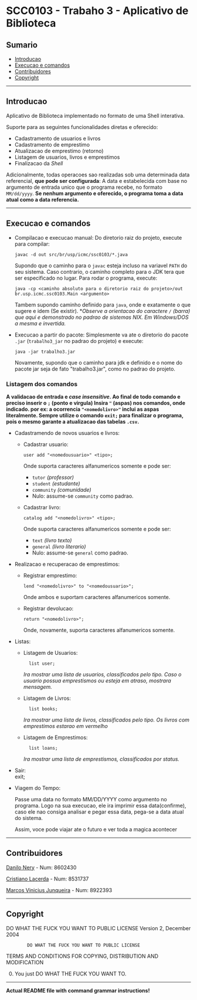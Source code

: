 # SCC0103 - Trabaho 3 - Aplicativo de Biblioteca

## Sumario

* [Introducao](#introducao)
* [Execucao e comandos](#comando)
* [Contribuidores](#contribuidores)
* [Copyright](#copyright)

* * *

<h2 id="introducao">Introducao</h2>

Aplicativo de Biblioteca implementado no formato de uma Shell interativa.

Suporte para as seguintes funcionalidades diretas e oferecido:

* Cadastramento de usuarios e livros
* Cadastramento de emprestimo
* Atualizacao de emprestimo (retorno)
* Listagem de usuarios, livros e emprestimos
* Finalizacao da *Shell*

Adicionalmente, todas operacoes sao realizadas sob uma determinada data referencial, **que pode ser
configurada**: A data e estabelecida com base no argumento de entrada unico que o programa recebe,
no formato `MM/dd/yyyy`. **Se nenhum argumento e oferecido, o programa toma a data atual como a
data referencia.**

* * *

<h2 id="comando">Execucao e comandos</h2>

* Compilacao e execucao manual:
    Do diretorio raiz do projeto, execute para compilar:
    ```
    javac -d out src/br/usp/icmc/ssc0103/*.java 
    ```
    Supondo que o caminho para o `javac` esteja incluso na variavel `PATH` do seu sistema.
    Caso contrario, o caminho completo para o JDK tera que ser especificado no lugar.
    Para rodar o programa, execute:
    ```
    java -cp <caminho absoluto para o diretorio raiz do projeto>/out br.usp.icmc.ssc0103.Main <argumento>
    ```
    Tambem supondo caminho definido para `java`, onde <caminho absoluto para o diretorio raiz do projeto>
    e exatamente o que sugere e <argumento> idem (Se existir). **Observe a orientacao do caractere `/`
    (barra) que aqui e demonstrado no padrao de sistemas *NIX. Em Windows/DOS a mesma e invertida.**

* Execucao a partir do pacote:
    Simplesmente va ate o diretorio do pacote `.jar` (`trabalho3_jar` no padrao do projeto) e execute:
    ```
    java -jar trabalho3.jar
    ```
    Novamente, supondo que o caminho para jdk e definido e o nome do pacote jar seja de fato 
    "trabalho3.jar", como no padrao do projeto.
    
### Listagem dos comandos

**A validacao de entrada e _case insensitive_. Ao final de todo comando e preciso inserir o `;`
(ponto e virgula) Insira `"` (aspas) nos comandos, onde indicado. por ex: a ocorrencia
`"<nomedolivro>"` inclui as aspas literalmente. Sempre utilize o comando `exit;` 
para finalizar o programa, pois o mesmo garante a atualizacao das tabelas `.csv`.**

+ Cadastramendo de novos usuarios e livros:

    - Cadastrar usuario:
        ```
        user add "<nomedousuario>" <tipo>;
        ```
        Onde <nomedousuario> suporta caracteres alfanumericos somente e <tipo> pode ser:
        + `tutor` *(professor)*
        + `student` *(estudante)*
        + `community` *(comunidade)*
        + Nulo: assume-se `community` como padrao.

    - Cadastrar livro:
        ```
        catalog add "<nomedolivro>" <tipo>;
        ```
        Onde <nomedolivro> suporta caracteres alfanumericos somente e <tipo> pode ser:
        + `text` *(livro texto)*
        + `general` *(livro literario)*
        + Nulo: assume-se `general` como padrao.

+ Realizacao e recuperacao de emprestimos:

    - Registrar emprestimo:
        ```
        lend "<nomedolivro>" to "<nomedousuario>";
        ```
        Onde ambos <nomedolivro> e <nomedousuario> suportam caracteres alfanumericos somente.

    - Registrar devolucao:
        ```
        return "<nomedolivro>";
        ```
        Onde, novamente, <nomedolivro> suporta caracteres alfanumericos somente.

+ Listas:

    - Listagem de Usuarios:

            list user;
        *Ira mostrar uma lista de usuarios, classificados pelo tipo.*
        *Caso o usuario possua emprestismos ou esteja em atraso, mostrara mensagem.*
    - Listagem de Livros:

            list books;
        *Ira mostrar uma lista de livros, classificados pelo tipo.*
        *Os livros com emprestimos estarao em vermelho*
    - Listagem de Emprestimos:

            list loans;
        *Ira mostrar uma lista de emprestismos, classificados por status.*

+ Sair:     
                                                          exit;

+ Viagem do Tempo:

    Passe uma data no formato MM/DD/YYYY como argumento no programa. Logo na sua execucao, ele ira imprimir essa data(confirme),
   caso ele nao consiga analisar e pegar essa data, pega-se a data atual do sistema.

    Assim, voce pode viajar ate o futuro e ver toda a magica acontecer

* * *

<h2 id="contribuidores">Contribuidores</h2>

[Danilo Nery](https://github.com/dnery) - Num: 8602430

[Cristiano Lacerda](https://github.com/Ibrahiim) - Num: 8531737

[Marcos Vinicius Junqueira](https://github.com/mvjunq) - Num: 8922393


* * *

<h2 id="copyright">Copyright</h2>
            DO WHAT THE FUCK YOU WANT TO PUBLIC LICENSE
                    Version 2, December 2004

            DO WHAT THE FUCK YOU WANT TO PUBLIC LICENSE
   TERMS AND CONDITIONS FOR COPYING, DISTRIBUTION AND MODIFICATION

  0. You just DO WHAT THE FUCK YOU WANT TO.

* * *

**Actual README file with command grammar instructions!**






